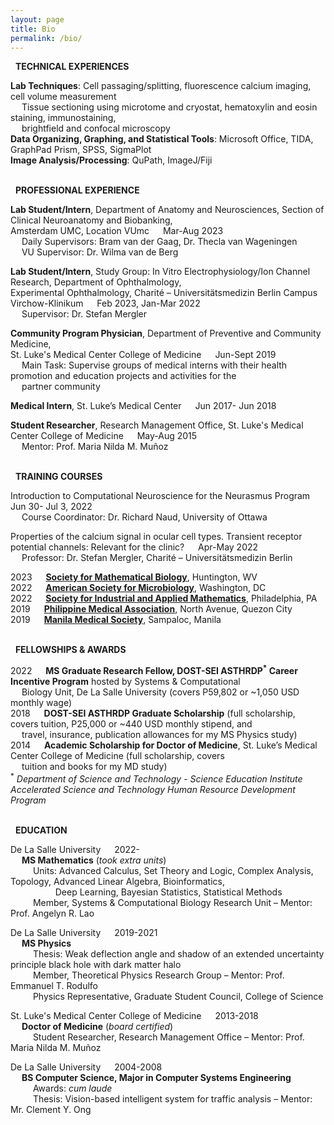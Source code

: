 ```yaml
---
layout: page
title: Bio
permalink: /bio/
---
```

<i class="fa-solid fa-screwdriver-wrench"></i> &nbsp; **TECHNICAL EXPERIENCES**

**Lab Techniques**: Cell passaging/splitting, fluorescence calcium imaging, cell volume
measurement <br> 
&emsp; Tissue sectioning using microtome and cryostat,
hematoxylin and eosin staining, immunostaining, <br> 
&emsp; brightfield and confocal microscopy <br> 
**Data Organizing, Graphing, and Statistical Tools**: Microsoft Office, TIDA, GraphPad Prism, SPSS,
SigmaPlot <br>
**Image Analysis/Processing**: QuPath, ImageJ/Fiji <br>


<br> <i class="fa-solid fa-briefcase"></i> &nbsp; **PROFESSIONAL EXPERIENCE**

**Lab Student/Intern**, Department of Anatomy and Neurosciences, Section of
Clinical Neuroanatomy and Biobanking, <br> 
Amsterdam UMC, Location VUmc &emsp; Mar-Aug
2023 <br>
&emsp; Daily Supervisors: Bram van der Gaag, Dr. Thecla van Wageningen <br>
&emsp; VU Supervisor: Dr. Wilma van de Berg

**Lab Student/Intern**, Study Group: In Vitro Electrophysiology/Ion Channel
Research, Department of Ophthalmology, <br>
Experimental Ophthalmology, Charité –
Universitätsmedizin Berlin Campus Virchow-Klinikum &emsp; Feb 2023,
Jan-Mar 2022 <br>
&emsp; Supervisor: Dr. Stefan Mergler

**Community Program Physician**, Department of Preventive and Community
Medicine, <br> 
St. Luke's Medical Center College of Medicine &emsp; Jun-Sept
2019 <br>
&emsp; Main Task: Supervise groups of medical interns with their health
promotion and education projects and activities for the <br>
&emsp; partner community

**Medical Intern**, St. Luke’s Medical Center &emsp; Jun 2017-
Jun 2018

**Student Researcher**, Research Management Office, St. Luke's Medical Center
College of Medicine &emsp; May-Aug
2015 <br>
&emsp; Mentor:  Prof. Maria Nilda M. Muñoz

<br> <i class="fa-solid fa-earth-americas"></i> &nbsp; **TRAINING COURSES**

Introduction to Computational Neuroscience for the Neurasmus Program &emsp; Jun 30-
Jul 3, 2022 <br> 
&emsp; Course Coordinator: Dr. Richard Naud, University of Ottawa

Properties of the calcium signal in ocular cell types. Transient receptor potential channels: Relevant for the clinic? &emsp; Apr-May
2022 <br> 
&emsp; Professor: Dr. Stefan Mergler, Charité – Universitätsmedizin Berlin

2023 &emsp; **[Society for Mathematical Biology](https://www.smb.org/)**, Huntington, WV <br>
2022 &emsp; **[American Society for Microbiology](https://asm.org/)**, Washington, DC <br>
2022 &emsp; **[Society for Industrial and Applied Mathematics](https://www.siam.org/)**, Philadelphia, PA <br>
2019 &emsp; **[Philippine Medical Association](https://www.philippinemedicalassociation.org/)**, North Avenue, Quezon City <br>
2019 &emsp; **[Manila Medical Society](https://www.facebook.com/manilamedsoc/)**, Sampaloc, Manila

<br> <i class="fa-solid fa-sack-dollar"></i> &nbsp; **FELLOWSHIPS & AWARDS**

2022 &emsp; **MS Graduate Research Fellow, DOST-SEI ASTHRDP<sup>*</sup> Career Incentive Program** hosted by Systems &
Computational <br>
&emsp; Biology Unit, De La Salle University (covers P59,802 or ~1,050 USD monthly wage) <br>
2018 &emsp; **DOST-SEI ASTHRDP Graduate Scholarship** (full scholarship, covers tuition, P25,000 or ~440 USD
monthly stipend, and <br>
&emsp; travel, insurance, publication allowances for my MS Physics study) <br>
2014 &emsp; **Academic Scholarship for Doctor of Medicine**, St. Luke’s Medical Center College of Medicine
(full scholarship, covers <br>
&emsp; tuition and books for my MD study) <br>
<sup>*</sup> _Department of Science and Technology - Science Education Institute Accelerated Science and Technology Human Resource Development Program_

<br> <i class="fa-solid fa-graduation-cap"></i> &nbsp; **EDUCATION**

De La Salle University &emsp; 2022- <br>
&emsp; **MS Mathematics** (*took extra units*) <br>
&emsp; &emsp; Units: Advanced Calculus, Set Theory and Logic, Complex Analysis, Topology, Advanced
Linear Algebra, Bioinformatics, <br> 
&emsp; &emsp; &emsp; &emsp; Deep Learning, Bayesian Statistics, Statistical Methods <br>
&emsp; &emsp; Member, Systems & Computational Biology Research Unit – Mentor: Prof. Angelyn R. Lao

De La Salle University &emsp; 2019-2021 <br>
&emsp; **MS Physics** <br>
&emsp; &emsp; Thesis: Weak deflection angle and shadow of an extended uncertainty principle black hole
with dark matter halo <br>
&emsp; &emsp; Member, Theoretical Physics Research Group – Mentor: Prof. Emmanuel T. Rodulfo <br>
&emsp; &emsp; Physics Representative, Graduate Student Council, College of Science

St. Luke's Medical Center College of Medicine &emsp; 2013-2018 <br>
&emsp; **Doctor of Medicine** (*board certified*) <br>
&emsp; &emsp; Student Researcher, Research Management Office – Mentor: Prof. Maria Nilda M. Muñoz

De La Salle University &emsp; 2004-2008 <br>
&emsp; **BS Computer Science, Major in Computer Systems Engineering** <br>
&emsp; &emsp; Awards: *cum laude* <br>
&emsp; &emsp; Thesis: Vision-based intelligent system for traffic analysis – Mentor: Mr. Clement Y. Ong
